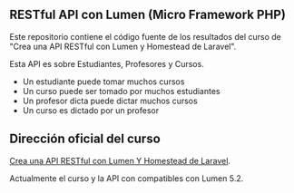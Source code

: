 ## RESTful API con Lumen (Micro Framework PHP)

Este repositorio contiene el código fuente de los resultados del curso de "Crea una API RESTful con Lumen y Homestead de Laravel".

Esta API es sobre Estudiantes, Profesores y Cursos.

- Un estudiante puede tomar muchos cursos
- Un curso puede ser tomado por muchos estudiantes
- Un profesor dicta puede dictar muchos cursos
- Un curso es dictado por un profesor

## Dirección oficial del curso

[Crea una API RESTful con Lumen Y Homestead de Laravel](https://www.udemy.com/api-restful-lumen-homestead-laravel/?couponCode=new-social).

Actualmente el curso y la API con compatibles con Lumen 5.2.
